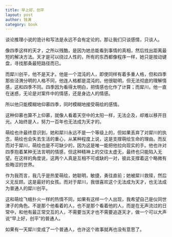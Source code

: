 ```yaml
---
title: 早上好，创平
layout: post
author: 钱满
category: book
---
```


谈论推理小说的诡计和写法是永远不会有定论的。那让我们只谈感情，只谈人。

像四季这样的天才，之所以残酷，是因为她总能看到事情的真相，然后找出距离最短的解决方法。天才是可以绕过人性的，所有的东西都像程序一样，她只是按动键盘，寻找那条最短路径而已。

而犀川创平，他不是天才。他是一个混沌的人，即使同样有着多重人格，但和四季那些泾渭分明的人格不同，他连人格都是混沌的。他很聪明，但无法彻底的理解情感，这和四季不同。四季因为看得太明白，把情感也化作了计算；而犀川，他一直在迷惑，无论是对案件中的情感，还是身边人的情感。

所以他只能模糊地仰慕四季，同时模糊地接受萌绘的感情。

这种仰慕也算不上仰慕，就像人看着天空中的太阳一样，无法企及，却难以移开目光。人始终是人，努力一百年也无法成为天才的。

萌绘也许最终意识到，她和犀川永远不是一个等级上的，但如果丢弃了对犀川的执念，萌绘也会失去生活的重心，从某种程度上说，这是支撑萌绘生命的理由。而反而对于犀川，萌绘也是不可缺少的，因为这是唯一能把他拉向现实的手。他也许对四季抱着某种无法言明的情感，但这种精神上的交往太虚无，最终也只能陷入无望。在这样的角度说，这两个人真是互相不可或缺的一对，彼此支撑着这个略微有些晦涩的世界。

作为我而言，我几乎是热爱萌绘，她聪明，敏捷，勇往直前；她被犀川救赎，然后义无反顾。这是最好的女孩。而对于犀川，我很喜欢这个无法成为天才，也无法成为普通人的犀川创平。

这和萌绘飞蛾扑火一样的热情不同，如果有这样一个人出现，我希望自己是仪同世津子的角色。不是那个他看着的人，也不是那个看着他的人，而是在无声流过的日常中，和他有最正常交互的人，不需要当天才也不需要追逐天才，做一个可以大声说“早上好，创平”的普通人。

如果有一天犀川变成了一个普通人，也许这个故事就再也没有意思了。

